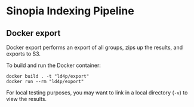 # Sinopia Indexing Pipeline

## Docker export
Docker export performs an export of all groups, zips up the results, and exports to S3.

To build and run the Docker container:
```
docker build . -t "ld4p/export"
docker run --rm "ld4p/export"
```

For local testing purposes, you may want to link in a local directory (`-v`) to view the results.
